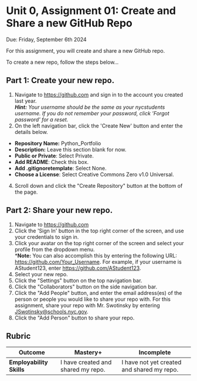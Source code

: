 # Unit 0, Assignment 01: Create and Share a new GitHub Repo
Due: Friday, September 6th 2024

For this assignment, you will create and share a new GitHub repo.  

To create a new repo, follow the steps below...

## Part 1: Create your new repo.
1.  Navigate to https://github.com and sign in to the account you created last year.<br>
***Hint:*** *Your username should be the same as your nycstudents username. If you do not remember your password, click 'Forgot password' for a reset.* 
2.  On the left navigation bar, click the 'Create New' button and enter the details below.
  * **Repository Name:** Python_Portfolio
  * **Description:** Leave this section blank for now.
  * **Public or Private**: Select Private.
  * **Add README**: Check this box.
  * **Add .gitignoretemplate**: Select None.
  * **Choose a License**: Select Creative Commons Zero v1.0 Universal.
4. Scroll down and click the "Create Repository" button at the bottom of the page.

## Part 2: Share your new repo.
1. Navigate to https://github.com
2. Click the 'Sign In' button in the top right corner of the screen, and use your credentials to sign in.
3. Click your avatar on the top right corner of the screen and select your profile from the dropdown menu.<br>***Note:** You can also accomplish this by entering the following URL:<br>https://github.com/Your_Username. For example, if your username is AStudent123, enter https://github.com/AStudent123.
4. Select your new repo.
5. Click the "Settings" button on the top navigation bar.
6. Click the "Collaborators" button on the side navigation bar.
7. Click the "Add People" button, and enter the email address(es) of the person or people you would like to share your repo with.  For this assignment, share your repo with Mr. Swotinsky by entering JSwotinsky@schools.nyc.gov.
8. Click the "Add Person" button to share your repo.

## Rubric

|Outcome|Mastery+|Incomplete|
|---|---|---|
|**Employability Skills**|I have created and shared my repo.|I have not yet created and shared my repo.|
